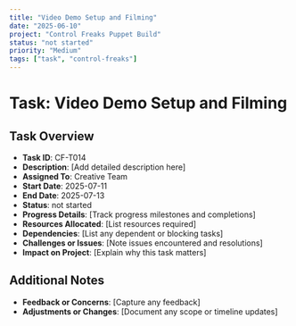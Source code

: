 ```yaml
---
title: "Video Demo Setup and Filming"
date: "2025-06-10"
project: "Control Freaks Puppet Build"
status: "not started"
priority: "Medium"
tags: ["task", "control-freaks"]
---
```


# Task: Video Demo Setup and Filming

## Task Overview

- **Task ID**: CF-T014
- **Description**: [Add detailed description here]
- **Assigned To**: Creative Team
- **Start Date**: 2025-07-11
- **End Date**: 2025-07-13
- **Status**: not started
- **Progress Details**: [Track progress milestones and completions]
- **Resources Allocated**: [List resources required]
- **Dependencies**: [List any dependent or blocking tasks]
- **Challenges or Issues**: [Note issues encountered and resolutions]
- **Impact on Project**: [Explain why this task matters]

## Additional Notes

- **Feedback or Concerns**: [Capture any feedback]
- **Adjustments or Changes**: [Document any scope or timeline updates]
